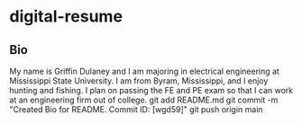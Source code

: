 # digital-resume
## Bio
My name is Griffin Dulaney and I am majoring in electrical engineering at Mississippi State University. I am from Byram, Mississippi, and I enjoy hunting and fishing. I plan on passing the FE and PE exam so that I can work at an engineering firm out of college.
git add README.md
git commit -m "Created Bio for README. Commit ID: [wgd59]"
git push origin main
